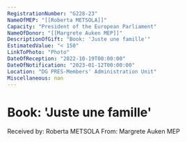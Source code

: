 ```yaml
---
RegistrationNumber: "G228-23"
NameOfMEP: "[[Roberta METSOLA]]"
Capacity: "President of the European Parliament"
NameOfDonor: "[[Margrete Auken MEP]]"
DescriptionOfGift: "Book: 'Juste une famille'"
EstimatedValue: "< 150"
LinkToPhoto: "Photo"
DateOfReception: "2022-10-19T00:00:00"
DateOfNotification: "2023-01-12T00:00:00"
Location: "DG PRES-Members' Administration Unit"
Miscellaneous: nan
---
```


# Book: 'Juste une famille'

Received by: Roberta METSOLA
From: Margrete Auken MEP
